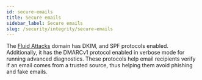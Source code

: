 ```yaml
---
id: secure-emails
title: Secure emails
sidebar_label: Secure emails
slug: /security/integrity/secure-emails
---
```


The [Fluid Attacks](https://fluidattacks.com/) domain has DKIM, and SPF protocols enabled.
Additionally, it has the DMARCv1 protocol enabled in verbose mode for running advanced
diagnostics. These protocols help email recipients verify if an email comes from a
trusted source, thus helping them avoid phishing and fake emails.
